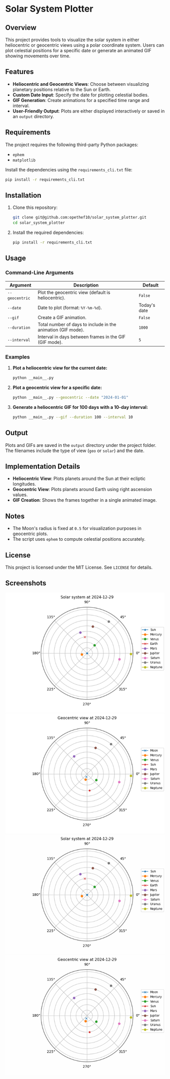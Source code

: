 # Solar System Plotter

## Overview
This project provides tools to visualize the solar system in either heliocentric or geocentric views using a polar coordinate system. Users can plot celestial positions for a specific date or generate an animated GIF showing movements over time.

## Features
- **Heliocentric and Geocentric Views**: Choose between visualizing planetary positions relative to the Sun or Earth.
- **Custom Date Input**: Specify the date for plotting celestial bodies.
- **GIF Generation**: Create animations for a specified time range and interval.
- **User-Friendly Output**: Plots are either displayed interactively or saved in an `output` directory.

## Requirements
The project requires the following third-party Python packages:

- `ephem`
- `matplotlib`

Install the dependencies using the `requirements_cli.txt` file:

```bash
pip install -r requirements_cli.txt
```

## Installation
1. Clone this repository:
   ```bash
   git clone git@github.com:opethef10/solar_system_plotter.git
   cd solar_system_plotter
   ```
2. Install the required dependencies:
   ```bash
   pip install -r requirements_cli.txt
   ```

## Usage

### Command-Line Arguments
| Argument        | Description                                                   | Default                       |
|-----------------|---------------------------------------------------------------|-------------------------------|
| `--geocentric`  | Plot the geocentric view (default is heliocentric).           | `False`                       |
| `--date`        | Date to plot (format: `%Y-%m-%d`).                            | Today's date                  |
| `--gif`         | Create a GIF animation.                                       | `False`                       |
| `--duration`    | Total number of days to include in the animation (GIF mode).  | `1000`                        |
| `--interval`    | Interval in days between frames in the GIF (GIF mode).        | `5`                           |

### Examples

1. **Plot a heliocentric view for the current date:**
   ```bash
   python __main__.py
   ```

2. **Plot a geocentric view for a specific date:**
   ```bash
   python __main__.py --geocentric --date "2024-01-01"
   ```

3. **Generate a heliocentric GIF for 100 days with a 10-day interval:**
   ```bash
   python __main__.py --gif --duration 100 --interval 10
   ```

## Output
Plots and GIFs are saved in the `output` directory under the project folder. The filenames include the type of view (`geo` or `solar`) and the date.

## Implementation Details
- **Heliocentric View**: Plots planets around the Sun at their ecliptic longitudes.
- **Geocentric View**: Plots planets around Earth using right ascension values.
- **GIF Creation**: Shows the frames together in a single animated image.

## Notes
- The Moon's radius is fixed at `0.5` for visualization purposes in geocentric plots.
- The script uses `ephem` to compute celestial positions accurately.

## License
This project is licensed under the MIT License. See `LICENSE` for details.

## Screenshots
![Heliocentric View](assets/solar.png)
![Geocentric View](assets/geocentric.png)
![Heliocentric GIF Animation](assets/solar.gif)
![Geocentric GIF Animation](assets/geocentric.gif)
